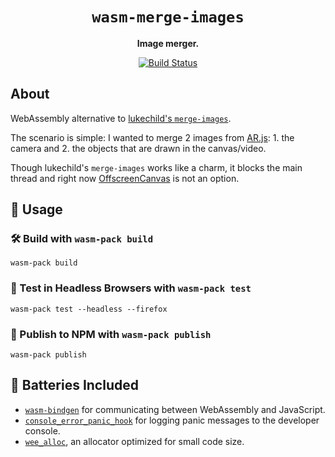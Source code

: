 <div align="center">

  <h1><code>wasm-merge-images</code></h1>

  <strong>Image merger.</strong>

<!-- TODO: Update from template -->
  <p>
    <a href="https://travis-ci.org/rustwasm/wasm-pack-template"><img src="https://img.shields.io/travis/rustwasm/wasm-pack-template.svg?style=flat-square" alt="Build Status" /></a>
  </p>

</div>

## About
WebAssembly alternative to [lukechild's `merge-images`](https://github.com/lukechilds/merge-images).

The scenario is simple: I wanted to merge 2 images from [AR.js](https://github.com/AR-js-org/AR.js): 1. the camera and 2. the objects that are drawn in the canvas/video.

Though lukechild's `merge-images` works like a charm, it blocks the main thread and right now [OffscreenCanvas](https://caniuse.com/offscreencanvas) is not an option.

## 🚴 Usage

### 🛠️ Build with `wasm-pack build`

```
wasm-pack build
```

### 🔬 Test in Headless Browsers with `wasm-pack test`

```
wasm-pack test --headless --firefox
```

### 🎁 Publish to NPM with `wasm-pack publish`

```
wasm-pack publish
```

## 🔋 Batteries Included

* [`wasm-bindgen`](https://github.com/rustwasm/wasm-bindgen) for communicating
  between WebAssembly and JavaScript.
* [`console_error_panic_hook`](https://github.com/rustwasm/console_error_panic_hook)
  for logging panic messages to the developer console.
* [`wee_alloc`](https://github.com/rustwasm/wee_alloc), an allocator optimized
  for small code size.
